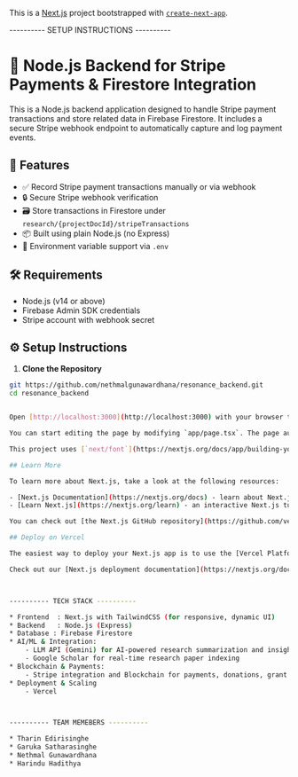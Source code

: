 This is a [Next.js](https://nextjs.org) project bootstrapped with [`create-next-app`](https://nextjs.org/docs/app/api-reference/cli/create-next-app).

---------- SETUP INSTRUCTIONS ----------

# 🎯 Node.js Backend for Stripe Payments & Firestore Integration

This is a Node.js backend application designed to handle Stripe payment transactions and store related data in Firebase Firestore. It includes a secure Stripe webhook endpoint to automatically capture and log payment events.

## 🚀 Features

- ✅ Record Stripe payment transactions manually or via webhook
- 🔒 Secure Stripe webhook verification
- 🗃️ Store transactions in Firestore under `research/{projectDocId}/stripeTransactions`
- 📦 Built using plain Node.js (no Express)
- 🔧 Environment variable support via `.env`


## 🛠️ Requirements

- Node.js (v14 or above)
- Firebase Admin SDK credentials
- Stripe account with webhook secret

## ⚙️ Setup Instructions

1. **Clone the Repository**

```bash
git https://github.com/nethmalgunawardhana/resonance_backend.git
cd resonance_backend


Open [http://localhost:3000](http://localhost:3000) with your browser to see the result.

You can start editing the page by modifying `app/page.tsx`. The page auto-updates as you edit the file.

This project uses [`next/font`](https://nextjs.org/docs/app/building-your-application/optimizing/fonts) to automatically optimize and load [Geist](https://vercel.com/font), a new font family for Vercel.

## Learn More

To learn more about Next.js, take a look at the following resources:

- [Next.js Documentation](https://nextjs.org/docs) - learn about Next.js features and API.
- [Learn Next.js](https://nextjs.org/learn) - an interactive Next.js tutorial.

You can check out [the Next.js GitHub repository](https://github.com/vercel/next.js) - your feedback and contributions are welcome!

## Deploy on Vercel

The easiest way to deploy your Next.js app is to use the [Vercel Platform](https://vercel.com/new?utm_medium=default-template&filter=next.js&utm_source=create-next-app&utm_campaign=create-next-app-readme) from the creators of Next.js.

Check out our [Next.js deployment documentation](https://nextjs.org/docs/app/building-your-application/deploying) for more details.



---------- TECH STACK ----------

* Frontend  : Next.js with TailwindCSS (for responsive, dynamic UI)
* Backend   : Node.js (Express)
* Database : Firebase Firestore 
* AI/ML & Integration:
    - LLM API (Gemini) for AI-powered research summarization and insights
    - Google Scholar for real-time research paper indexing
* Blockchain & Payments:
    - Stripe integration and Blockchain for payments, donations, grant distribution
* Deployment & Scaling 
    - Vercel



---------- TEAM MEMEBERS ----------

* Tharin Edirisinghe
* Garuka Satharasinghe
* Nethmal Gunawardhana
* Harindu Hadithya

